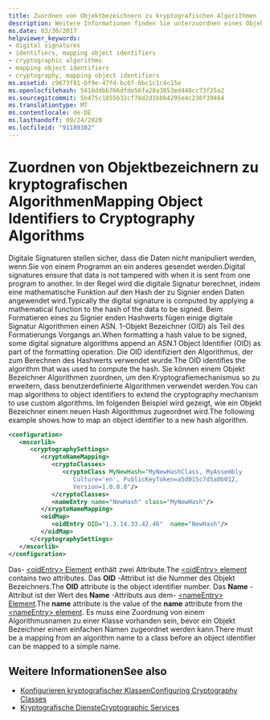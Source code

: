 ```yaml
---
title: Zuordnen von Objektbezeichnern zu kryptografischen Algorithmen
description: Weitere Informationen finden Sie unterzuordnen eines Objekt Bezeichners (OID) zu einem Kryptografiealgorithmus in .NET mithilfe der Elemente "oidEntry" und "nameEntry" in einer XML-Konfigurationsdatei.
ms.date: 03/30/2017
helpviewer_keywords:
- digital signatures
- identifiers, mapping object identifiers
- cryptographic algorithms
- mapping object identifiers
- cryptography, mapping object identifiers
ms.assetid: c9673f81-bf9e-47fd-bc6f-6bc1c1c4c15e
ms.openlocfilehash: 5416ddbb766dfde56fa28a3853ed448cc73f25a2
ms.sourcegitcommit: 5b475c1855b32cf78d2d1bbb4295e4c236f39464
ms.translationtype: MT
ms.contentlocale: de-DE
ms.lasthandoff: 09/24/2020
ms.locfileid: "91189382"
---
```

# <a name="mapping-object-identifiers-to-cryptography-algorithms"></a><span data-ttu-id="7e06f-103">Zuordnen von Objektbezeichnern zu kryptografischen Algorithmen</span><span class="sxs-lookup"><span data-stu-id="7e06f-103">Mapping Object Identifiers to Cryptography Algorithms</span></span>

<span data-ttu-id="7e06f-104">Digitale Signaturen stellen sicher, dass die Daten nicht manipuliert werden, wenn Sie von einem Programm an ein anderes gesendet werden.</span><span class="sxs-lookup"><span data-stu-id="7e06f-104">Digital signatures ensure that data is not tampered with when it is sent from one program to another.</span></span> <span data-ttu-id="7e06f-105">In der Regel wird die digitale Signatur berechnet, indem eine mathematische Funktion auf den Hash der zu Signier enden Daten angewendet wird.</span><span class="sxs-lookup"><span data-stu-id="7e06f-105">Typically the digital signature is computed by applying a mathematical function to the hash of the data to be signed.</span></span> <span data-ttu-id="7e06f-106">Beim Formatieren eines zu Signier enden Hashwerts fügen einige digitale Signatur Algorithmen einen ASN. 1-Objekt Bezeichner (OID) als Teil des Formatierungs Vorgangs an.</span><span class="sxs-lookup"><span data-stu-id="7e06f-106">When formatting a hash value to be signed, some digital signature algorithms append an ASN.1 Object Identifier (OID) as part of the formatting operation.</span></span> <span data-ttu-id="7e06f-107">Die OID identifiziert den Algorithmus, der zum Berechnen des Hashwerts verwendet wurde.</span><span class="sxs-lookup"><span data-stu-id="7e06f-107">The OID identifies the algorithm that was used to compute the hash.</span></span> <span data-ttu-id="7e06f-108">Sie können einem Objekt Bezeichner Algorithmen zuordnen, um den Kryptografiemechanismus so zu erweitern, dass benutzerdefinierte Algorithmen verwendet werden.</span><span class="sxs-lookup"><span data-stu-id="7e06f-108">You can map algorithms to object identifiers to extend the cryptography mechanism to use custom algorithms.</span></span> <span data-ttu-id="7e06f-109">Im folgenden Beispiel wird gezeigt, wie ein Objekt Bezeichner einem neuen Hash Algorithmus zugeordnet wird.</span><span class="sxs-lookup"><span data-stu-id="7e06f-109">The following example shows how to map an object identifier to a new hash algorithm.</span></span>  
  
```xml  
<configuration>  
   <mscorlib>  
      <cryptographySettings>  
         <cryptoNameMapping>  
            <cryptoClasses>  
               <cryptoClass MyNewHash="MyNewHashClass, MyAssembly  
                  Culture='en', PublicKeyToken=a5d015c7d5a0b012,  
                  Version=1.0.0.0"/>  
            </cryptoClasses>  
            <nameEntry name="NewHash" class="MyNewHash"/>  
         </cryptoNameMapping>  
         <oidMap>  
            <oidEntry OID="1.3.14.33.42.46"  name="NewHash"/>  
         </oidMap>  
      </cryptographySettings>  
   </mscorlib>  
</configuration>  
```  
  
 <span data-ttu-id="7e06f-110">Das- [ \<oidEntry> Element](./file-schema/cryptography/oidentry-element.md) enthält zwei Attribute.</span><span class="sxs-lookup"><span data-stu-id="7e06f-110">The [\<oidEntry> element](./file-schema/cryptography/oidentry-element.md) contains two attributes.</span></span> <span data-ttu-id="7e06f-111">Das **OID** -Attribut ist die Nummer des Objekt Bezeichners.</span><span class="sxs-lookup"><span data-stu-id="7e06f-111">The **OID** attribute is the object identifier number.</span></span> <span data-ttu-id="7e06f-112">Das **Name** -Attribut ist der Wert des **Name** -Attributs aus dem- [ \<nameEntry> Element](./file-schema/cryptography/nameentry-element.md).</span><span class="sxs-lookup"><span data-stu-id="7e06f-112">The **name** attribute is the value of the **name** attribute from the [\<nameEntry> element](./file-schema/cryptography/nameentry-element.md).</span></span> <span data-ttu-id="7e06f-113">Es muss eine Zuordnung von einem Algorithmusnamen zu einer Klasse vorhanden sein, bevor ein Objekt Bezeichner einem einfachen Namen zugeordnet werden kann.</span><span class="sxs-lookup"><span data-stu-id="7e06f-113">There must be a mapping from an algorithm name to a class before an object identifier can be mapped to a simple name.</span></span>  
  
## <a name="see-also"></a><span data-ttu-id="7e06f-114">Weitere Informationen</span><span class="sxs-lookup"><span data-stu-id="7e06f-114">See also</span></span>

- [<span data-ttu-id="7e06f-115">Konfigurieren kryptografischer Klassen</span><span class="sxs-lookup"><span data-stu-id="7e06f-115">Configuring Cryptography Classes</span></span>](configure-cryptography-classes.md)
- [<span data-ttu-id="7e06f-116">Kryptografische Dienste</span><span class="sxs-lookup"><span data-stu-id="7e06f-116">Cryptographic Services</span></span>](../../standard/security/cryptographic-services.md)
